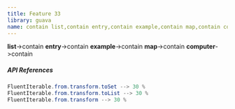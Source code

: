 ```yaml
---
title: Feature 33
library: guava
name: contain list,contain entry,contain example,contain map,contain computer
---
```


**list**->contain **entry**->contain **example**->contain **map**->contain **computer**->contain 

##### API References

```java
FluentIterable.from.transform.toSet --> 30 %
FluentIterable.from.transform.toList --> 30 %
FluentIterable.from.transform --> 30 %
```
